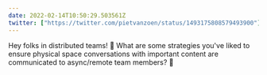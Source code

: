 ```yaml
---
date: 2022-02-14T10:50:29.503561Z
twitter: ["https://twitter.com/pietvanzoen/status/1493175808579493900"]
---
```

Hey folks in distributed teams! 👋 What are some strategies you've liked to ensure physical space conversations with important content are communicated to async/remote team members? 📝
